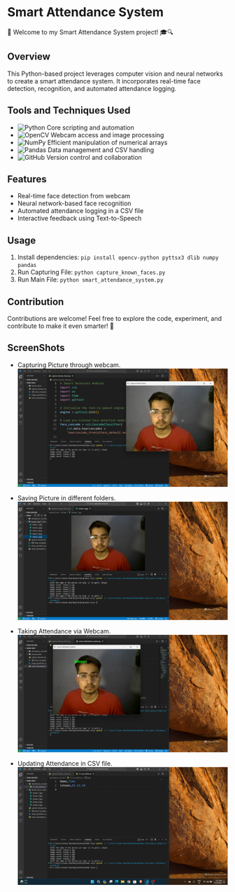 # Smart Attendance System

🚀 Welcome to my Smart Attendance System project! 🎓🔍

## Overview

This Python-based project leverages computer vision and neural networks to create a smart attendance system. It incorporates real-time face detection, recognition, and automated attendance logging.

## Tools and Techniques Used

- ![Python](https://img.shields.io/badge/python-3670A0?style=for-the-badge&logo=python&logoColor=ffdd54) Core scripting and automation
- ![OpenCV](https://img.shields.io/badge/opencv-%23white.svg?style=for-the-badge&logo=opencv&logoColor=white) Webcam access and image processing
- ![NumPy](https://img.shields.io/badge/numpy-%23013243.svg?style=for-the-badge&logo=numpy&logoColor=white) Efficient manipulation of numerical arrays
- ![Pandas](https://img.shields.io/badge/pandas-%23150458.svg?style=for-the-badge&logo=pandas&logoColor=white) Data management and CSV handling
- ![GitHub](https://img.shields.io/badge/github-%23121011.svg?style=for-the-badge&logo=github&logoColor=white) Version control and collaboration

## Features

- Real-time face detection from webcam
- Neural network-based face recognition
- Automated attendance logging in a CSV file
- Interactive feedback using Text-to-Speech

## Usage

1. Install dependencies: `pip install opencv-python pyttsx3 dlib numpy pandas`
2. Run Capturing File: `python capture_known_faces.py`
3. Run Main File: `python smart_attendance_system.py`

## Contribution

Contributions are welcome! 
Feel free to explore the code, experiment, and contribute to make it even smarter! 🌟

## ScreenShots

- Capturing Picture through webcam. 
![Capturing Picture through webcam.](<Capturing pictures.png>)

- Saving Picture in different folders.
![Saving Picture in different folders.](<Saving photos in different folder.png>)

- Taking Attendance via Webcam.
![Taking Attendance via Webcam.](<Taking Attendance.png>)

- Updating Attendance in CSV file.
![Updating Attendance in CSV file.](<Updating attendance.png>)






